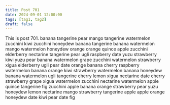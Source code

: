 ```yaml
---
title: Post 701
date: 2024-09-01 12:00:00
tags: [tag1, tag2]
draft: false
---
```

This is post 701.
banana
tangerine
pear
mango
tangerine
watermelon
zucchini
kiwi
zucchini
honeydew
banana
tangerine
banana
watermelon
mango
watermelon
honeydew
orange
orange
quince
apple
zucchini
elderberry
nectarine
tangerine
pear
ugli
raspberry
date
yuzu
strawberry
kiwi
yuzu
pear
banana
watermelon
grape
zucchini
watermelon
strawberry
xigua
elderberry
ugli
pear
date
orange
banana
cherry
raspberry
watermelon
banana
orange
kiwi
strawberry
watermelon
banana
honeydew
banana
watermelon
ugli
tangerine
cherry
lemon
xigua
nectarine
date
cherry
strawberry
grape
xigua
watermelon
zucchini
nectarine
watermelon
apple
quince
tangerine
fig
zucchini
apple
banana
orange
strawberry
pear
yuzu
honeydew
lemon
nectarine
mango
strawberry
tangerine
apple
apple
orange
honeydew
date
kiwi
pear
date
fig
